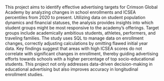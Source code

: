 This project aims to identify effective advertising targets for Crimson Global Academy by analyzing changes in school enrollments and ICSEA percentiles from 2020 to present. Utilizing data on student population dynamics and financial statuses, the analysis provides insights into which student groups might be most responsive to the academy’s offerings. Target groups include academically ambitious students, athletes, performers, and traveling families. The study uses SQL to manage data on enrollment changes, correctly adjusting calculations by omitting flawed initial year data. Key findings suggest that areas with high ICSEA scores do not correlate with significant changes in enrollment, thereby guiding advertising efforts towards schools with a higher percentage of top socio-educational students. This project not only addresses data-driven decision-making in educational advertising but also improves accuracy in longitudinal enrollment studies.









